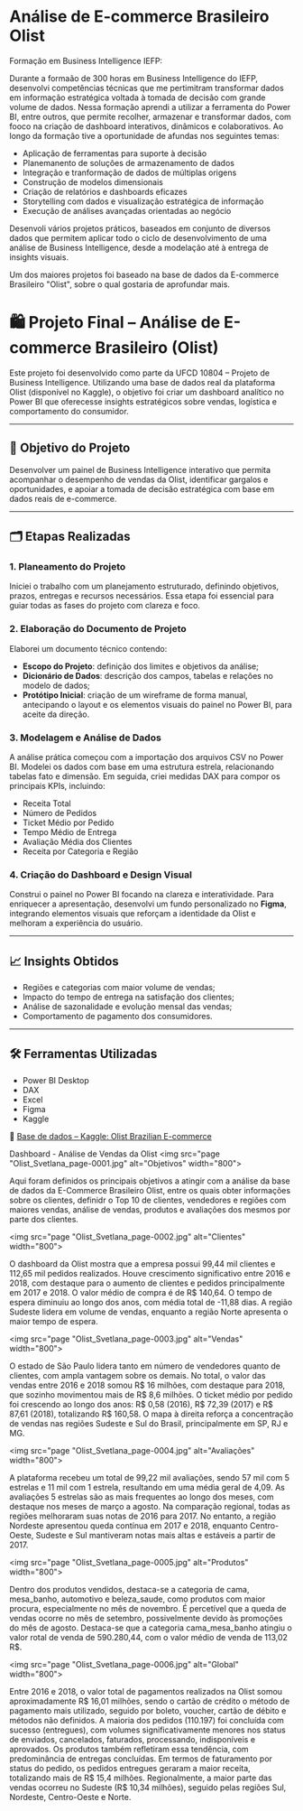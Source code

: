 # Análise de E-commerce Brasileiro Olist


Formação em Business Intelligence IEFP:

Durante a formaão de 300 horas em Business Intelligence do IEFP, desenvolvi competências técnicas que me pertimitram transformar dados em informação estratégica voltada 
à tomada de decisão com grande volume de dados. Nessa formação aprendi a utilizar a ferramenta do Power BI, entre outros, que permite recolher, armazenar e transformar dados, com fooco na criação de dashboard interativos, dinâmicos e colaborativos. Ao longo da formação tive a oportunidade de afundas nos seguintes temas:

- Aplicação de ferramentas para suporte à decisão
- Planemanento de soluções de armazenamento de dados
- Integração e tranformação de dados de múltiplas origens
- Construção de modelos dimensionais
- Criação de relatórios e dashboards eficazes
- Storytelling com dados e visualização estratégica de informação
- Execução de análises avançadas orientadas ao negócio

Desenvoli vários projetos práticos, baseados em conjunto de diversos dados que permitem aplicar todo o ciclo de desenvolvimento de uma análise de Business Intelligence, desde a modelação até à entrega de insights visuais.

Um dos maiores projetos foi baseado na base de dados da E-commerce Brasileiro "Olist", sobre o qual gostaria de aprofundar mais.


# 🛍️ Projeto Final – Análise de E-commerce Brasileiro (Olist)

Este projeto foi desenvolvido como parte da UFCD 10804 – Projeto de Business Intelligence. Utilizando uma base de dados real da plataforma Olist (disponível no Kaggle), o objetivo foi criar um dashboard analítico no Power BI que oferecesse insights estratégicos sobre vendas, logística e comportamento do consumidor.

---

## 🎯 Objetivo do Projeto

Desenvolver um painel de Business Intelligence interativo que permita acompanhar o desempenho de vendas da Olist, identificar gargalos e oportunidades, e apoiar a tomada de decisão estratégica com base em dados reais de e-commerce.

---

## 🗂️ Etapas Realizadas

### 1. Planeamento do Projeto

Iniciei o trabalho com um planejamento estruturado, definindo objetivos, prazos, entregas e recursos necessários. Essa etapa foi essencial para guiar todas as fases do projeto com clareza e foco.

### 2. Elaboração do Documento de Projeto

Elaborei um documento técnico contendo:
- **Escopo do Projeto**: definição dos limites e objetivos da análise;
- **Dicionário de Dados**: descrição dos campos, tabelas e relações no modelo de dados;
- **Protótipo Inicial**: criação de um wireframe de forma manual, antecipando o layout e os elementos visuais do painel no Power BI, para aceite da direção.

### 3. Modelagem e Análise de Dados

A análise prática começou com a importação dos arquivos CSV no Power BI. Modelei os dados com base em uma estrutura estrela, relacionando tabelas fato e dimensão. Em seguida, criei medidas DAX para compor os principais KPIs, incluindo:

- Receita Total
- Número de Pedidos
- Ticket Médio por Pedido
- Tempo Médio de Entrega
- Avaliação Média dos Clientes
- Receita por Categoria e Região

### 4. Criação do Dashboard e Design Visual

Construi o painel no Power BI focando na clareza e interatividade. Para enriquecer a apresentação, desenvolvi um fundo personalizado no **Figma**, integrando elementos visuais que reforçam a identidade da Olist e melhoram a experiência do usuário.

---

## 📈 Insights Obtidos

- Regiões e categorias com maior volume de vendas;
- Impacto do tempo de entrega na satisfação dos clientes;
- Análise de sazonalidade e evolução mensal das vendas;
- Comportamento de pagamento dos consumidores.

---

## 🛠️ Ferramentas Utilizadas

- Power BI Desktop  
- DAX  
- Excel  
- Figma  
- Kaggle  

🔗 [Base de dados – Kaggle: Olist Brazilian E-commerce](https://www.kaggle.com/datasets/olistbr/brazilian-ecommerce)


Dashboard - Análise de Vendas da Olist
<img src="page "Olist_Svetlana_page-0001.jpg" alt="Objetivos" width="800"> </p>

Aqui foram definidos os principais objetivos a  atingir com a análise da base de dados da E-Commerce Brasileiro Olist, entre os quais obter informações sobre os clientes, definidr o Top 10 de clientes, vendedores e regiões com maiores vendas, análise de vendas, produtos e avaliações dos mesmos por parte dos clientes.

<img src="page "Olist_Svetlana_page-0002.jpg" alt="Clientes" width="800"> </p>
O dashboard da Olist mostra que a empresa possui 99,44 mil clientes e 112,65 mil pedidos realizados. Houve crescimento significativo entre 2016 e 2018, com destaque para o aumento de clientes e pedidos principalmente em 2017 e 2018. O valor médio de compra é de R$ 140,64. O tempo de espera diminuiu ao longo dos anos, com média total de -11,88 dias. A região Sudeste lidera em volume de vendas, enquanto a região Norte apresenta o maior tempo de espera.

<img src="page "Olist_Svetlana_page-0003.jpg" alt="Vendas" width="800"> </p>
O estado de São Paulo lidera tanto em número de vendedores quanto de clientes, com ampla vantagem sobre os demais. No total, o valor das vendas entre 2016 e 2018 somou R$ 16 milhões, com destaque para 2018, que sozinho movimentou mais de R$ 8,6 milhões.
O ticket médio por pedido foi crescendo ao longo dos anos: R$ 0,58 (2016), R$ 72,39 (2017) e R$ 87,61 (2018), totalizando R$ 160,58. O mapa à direita reforça a concentração de vendas nas regiões Sudeste e Sul do Brasil, principalmente em SP, RJ e MG.

<img src="page "Olist_Svetlana_page-0004.jpg" alt="Avaliações" width="800"> </p>
A plataforma recebeu um total de 99,22 mil avaliações, sendo 57 mil com 5 estrelas e 11 mil com 1 estrela, resultando em uma média geral de 4,09.
As avaliações 5 estrelas são as mais frequentes ao longo dos meses, com destaque nos meses de março a agosto.
Na comparação regional, todas as regiões melhoraram suas notas de 2016 para 2017. No entanto, a região Nordeste apresentou queda contínua em 2017 e 2018, enquanto Centro-Oeste, Sudeste e Sul mantiveram notas mais altas e estáveis a partir de 2017.

<img src="page "Olist_Svetlana_page-0005.jpg" alt="Produtos" width="800"> </p>

Dentro dos produtos vendidos, destaca-se a categoria de cama, mesa_banho, automotivo e beleza_saude, como produtos com maior procura, especialmente no mês de novembro. É percetível que a queda de vendas ocorre no mês de setembro, possivelmente devido às promoções do mês de agosto. Destaca-se que a categoria cama_mesa_banho atingiu o valor rotal de venda de 590.280,44, com o valor médio de venda de 113,02 R$.

<img src="page "Olist_Svetlana_page-0006.jpg" alt="Global" width="800"> </p>
Entre 2016 e 2018, o valor total de pagamentos realizados na Olist somou aproximadamente R$ 16,01 milhões, sendo o cartão de crédito o método de pagamento mais utilizado, seguido por boleto, voucher, cartão de débito e métodos não definidos. A maioria dos pedidos (110.197) foi concluída com sucesso (entregues), com volumes significativamente menores nos status de enviados, cancelados, faturados, processando, indisponíveis e aprovados. Os produtos também refletiram essa tendência, com predominância de entregas concluídas. Em termos de faturamento por status do pedido, os pedidos entregues geraram a maior receita, totalizando mais de R$ 15,4 milhões. Regionalmente, a maior parte das vendas ocorreu no Sudeste (R$ 10,34 milhões), seguido pelas regiões Sul, Nordeste, Centro-Oeste e Norte.

